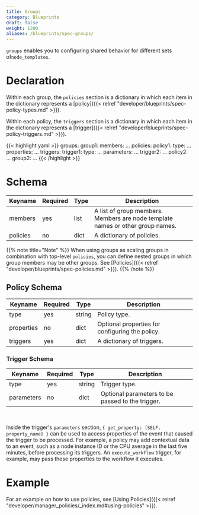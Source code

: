 ```yaml
---
title: Groups
category: Blueprints
draft: false
weight: 1200
aliases: /blueprints/spec-groups/
---
```


`groups` enables you to configuring shared behavior for different sets of`node_templates`.

# Declaration

Within each group, the `policies` section is a dictionary in which each item in the dictionary represents a [policy]({{< relref "developer/blueprints/spec-policy-types.md" >}}).

Within each policy, the `triggers` section is a dictionary in which each item in the dictionary represents a [trigger]({{< relref "developer/blueprints/spec-policy-triggers.md" >}}).

{{< highlight  yaml >}}
groups:
  group1:
    members: ...
    policies:
      policy1:
        type: ...
        properties:
          ...
        triggers:
          trigger1:
            type: ...
            parameters: ...
          trigger2:
            ...
      policy2:
        ...
  group2:
    ...
{{< /highlight >}}


# Schema

Keyname     | Required | Type        | Description
----------- | -------- | ----        | -----------
members     | yes      | list        | A list of group members. Members are node template names or other group names.
policies    | no       | dict        | A dictionary of policies.

{{% note title="Note" %}}
When using groups as scaling groups in combination with top-level `policies`, you can define nested groups in which group members may be other groups.
See [Policies]({{< relref "developer/blueprints/spec-policies.md" >}}).
{{% /note %}}

## Policy Schema

Keyname     | Required | Type        | Description
----------- | -------- | ----        | -----------
type        | yes      | string      | Policy type.
properties  | no       | dict        | Optional properties for configuring the policy.
triggers    | yes      | dict        | A dictionary of triggers.

### Trigger Schema

Keyname     | Required | Type        | Description
----------- | -------- | ----        | -----------
type        | yes      | string      | Trigger type.
parameters  | no       | dict        | Optional parameters to be passed to the trigger.

<br>

Inside the trigger's `parameters` section, `{ get_property: [SELF, property_name] }` can be used to access properties of the event that caused the trigger to be processed. For example, a policy may add contextual data to an event, such as a node instance ID or the CPU average in the last five minutes, before processing its triggers. An `execute_workflow` trigger, for example, may pass these properties to the workflow it executes.

# Example

For an example on how to use policies, see [Using Policies]({{< relref "developer/manager_policies/_index.md#using-policies" >}}).
